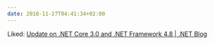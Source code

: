 ```yaml
---
date: 2018-11-27T04:41:34+02:00
---
```


Liked: [Update on .NET Core 3.0 and .NET Framework 4.8 | .NET Blog](https://blogs.msdn.microsoft.com/dotnet/2018/10/04/update-on-net-core-3-0-and-net-framework-4-8/)
